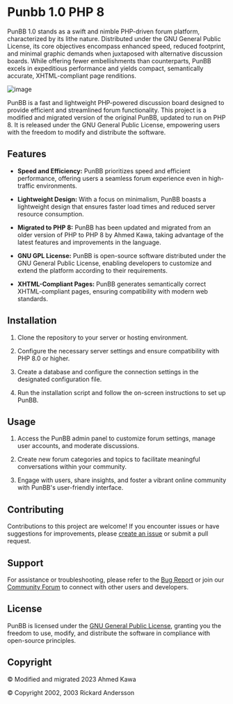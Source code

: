 # Punbb 1.0 PHP 8
PunBB 1.0 stands as a swift and nimble PHP-driven forum platform, characterized by its lithe nature. Distributed under the GNU General Public License, its core objectives encompass enhanced speed, reduced footprint, and minimal graphic demands when juxtaposed with alternative discussion boards. While offering fewer embellishments than counterparts, PunBB excels in expeditious performance and yields compact, semantically accurate, XHTML-compliant page renditions.

![image](https://i.ibb.co/71Ym772/punbb.png)

PunBB is a fast and lightweight PHP-powered discussion board designed to provide efficient and streamlined forum functionality. This project is a modified and migrated version of the original PunBB, updated to run on PHP 8. It is released under the GNU General Public License, empowering users with the freedom to modify and distribute the software.

## Features

- **Speed and Efficiency:** PunBB prioritizes speed and efficient performance, offering users a seamless forum experience even in high-traffic environments.

- **Lightweight Design:** With a focus on minimalism, PunBB boasts a lightweight design that ensures faster load times and reduced server resource consumption.

- **Migrated to PHP 8:** PunBB has been updated and migrated from an older version of PHP to PHP 8 by Ahmed Kawa, taking advantage of the latest features and improvements in the language.

- **GNU GPL License:** PunBB is open-source software distributed under the GNU General Public License, enabling developers to customize and extend the platform according to their requirements.

- **XHTML-Compliant Pages:** PunBB generates semantically correct XHTML-compliant pages, ensuring compatibility with modern web standards.

## Installation

1. Clone the repository to your server or hosting environment.

2. Configure the necessary server settings and ensure compatibility with PHP 8.0 or higher.

3. Create a database and configure the connection settings in the designated configuration file.

4. Run the installation script and follow the on-screen instructions to set up PunBB.

## Usage

1. Access the PunBB admin panel to customize forum settings, manage user accounts, and moderate discussions.

2. Create new forum categories and topics to facilitate meaningful conversations within your community.

3. Engage with users, share insights, and foster a vibrant online community with PunBB's user-friendly interface.

## Contributing

Contributions to this project are welcome! If you encounter issues or have suggestions for improvements, please [create an issue](https://github.com/Axmaw98/Punbb_1.0_PHP8/issues) or submit a pull request.

## Support

For assistance or troubleshooting, please refer to the [Bug Report](https://punbb.informer.com/bugreport.php) or join our [Community Forum](https://punbb.informer.com/forums/) to connect with other users and developers.

## License

PunBB is licensed under the [GNU General Public License](LICENSE), granting you the freedom to use, modify, and distribute the software in compliance with open-source principles.

## Copyright
© Modified and migrated 2023 Ahmed Kawa

© Copyright 2002, 2003 Rickard Andersson
